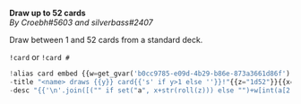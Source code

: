 **Draw up to 52 cards**  
*By Croebh#5603 and silverbass#2407*  
  
Draw between 1 and 52 cards from a standard deck.  
  
`!card` or `!card #`  
  
```py  
!alias card embed {{w=get_gvar('b0cc9785-e09d-4b29-b86e-873a3661d86f').split('\n')}}{{y=1 if "%1%"=="%1"+"%" else min(int("%1%"),52)}}{{num=range(52)}}{{num=num[:y]}}{{z="1d52"}}{{x="rr"}}  
-title "<name> draws {{y}} card{{'s' if y>1 else ''}}!"{{z="1d52"}}{{x="rr"}}  
-desc "{{'\n'.join([("" if set("a", x+str(roll(z))) else "")+w[int(a[2::])]+("" if set("z",z+a) else "") for num in num])}}"  
```
